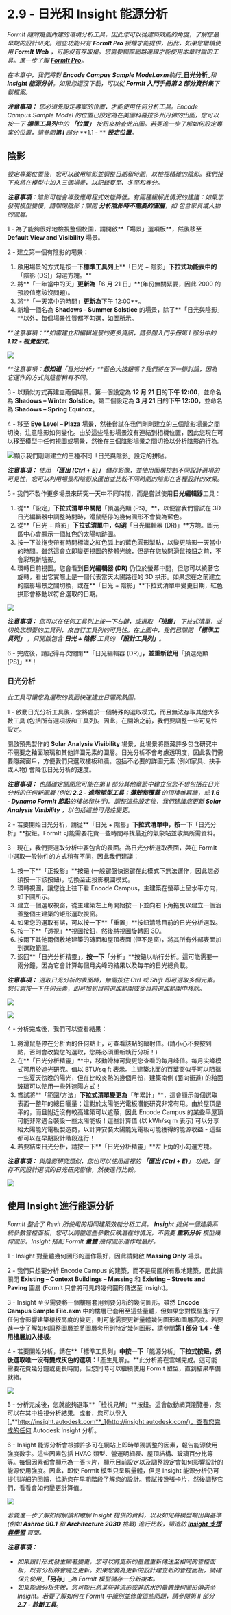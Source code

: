 # 2.9 - 日光和 Insight 能源分析

_FormIt 隨附幾個內建的環境分析工具，因此您可以從建築效能的角度，了解您最早期的設計研究。這些功能只有_ _**FormIt Pro**_ _授權才能提供，因此，如果您繼續使用_ _**FormIt**_ _**Web**_ _，可能沒有存取權。您需要網際網路連線才能使用本章討論的工具。進一步了解_ [_**FormIt Pro**_](https://formit.autodesk.com/#pro-callout)_。_

_在本章中，我們將對_ _**Encode Campus Sample Model.axm**執行__**日光分析**__和 __**Insight 能源分析**__。如果您還沒下載，可以從_ _**FormIt 入門手冊第 2 部分資料集**下載檔案。_

_**注意事項：**_ _您必須先設定專案的位置，才能使用任何分析工具。Encode Campus Sample Model 的位置已設定為在美國科羅拉多州丹佛的出圖，您可以按一下_ _**標準工具列**中的_ _**「位置」**_ _按鈕來檢查此出圖。若要進一步了解如何設定專案的位置，請參閱**第 I** 部分_ **1.1 - ** _**設定位置**。_

## **陰影**

_設定專案位置後，您可以啟用陰影並調整日期和時間，以檢視精確的陰影。我們接下來將在模型中加入三個場景，以記錄夏至、冬至和春分。_

_**注意事項**：陰影可能會導致應用程式效能降低。有兩種緩解此情況的建議：如果您發現模型變慢，請關閉陰影；關閉_ _**分析陰影時不需要的圖層**，如_ _包含家具或人物的圖層。_

1 - 為了能夠很好地檢視整個校園，請開啟**「場景」選項板**，然後移至 **Default View and Visibility** 場景。

2 - 建立第一個有陰影的場景：

1. 啟用場景的方式是按一下**標準工具列**上**「日光 + 陰影」**下拉式功能表中的**「陰影 \(DS\)」勾選方塊。**
2. 將**「一年當中的天」**更新為**「6 月 21 日」**\(年份無關緊要，因此 2000 的預設值應該沒問題\)。
3. 將**「一天當中的時間」**更新為**下午 12:00**。
4. 新增一個名為 **Shadows – Summer Solstice** 的場景，除了**「日光與陰影」**以外，每個場景性質都不勾選，如圖所示。

_**注意事項：**如需建立和編輯場景的更多資訊，請參閱入門手冊第 I 部分中的 **1.12 - 視覺型式**。_

![](../../.gitbook/assets/0%20%288%29.png)

_**注意事項：**想知道**「日光分析」**藍色大按鈕嗎？我們將在下一節討論，因為它運作的方式與陰影稍有不同。_

3 - 以類似方式再建立兩個場景。第一個設定為 **12 月 21 日**的**下午 12:00**，並命名為 **Shadows – Winter Solstice**。第二個設定為 **3 月 21 日**的**下午 12:00**，並命名為 **Shadows – Spring Equinox**。

4 - 移至 **Eye Level – Plaza** 場景，然後嘗試在我們剛剛建立的三個陰影場景之間切換，注意陰影如何變化。由於這些陰影場景沒有連結到相機位置，因此您現在可以移至模型中任何視圖或場景，然後在三個陰影場景之間切換以分析陰影的行為。

![顯示我們剛剛建立的三種不同「日光與陰影」設定的拼貼。](../../.gitbook/assets/1%20%2822%29.png)

_**注意事項：**_ _使用_ _**「匯出 \(Ctrl + E\)」**_ _儲存影像，並使用圖層控制不同設計選項的可見性，您可以利用場景和陰影來匯出並比較不同時間的陰影在各種設計的效果。_

5 - 我們不製作更多場景來研究一天中不同時間，而是嘗試使用**日光編輯器**工具：

1. 從**「設定」**下拉式清單中關閉**「預選亮顯 \(PS\)」**，以便當我們嘗試在 3D 日光編輯器中調整時間時，滑鼠懸停的幾何圖形不會變為藍色。
2. 從**「日光 + 陰影」**下拉式清單中，勾選**「日光編輯器 \(DR\)」**方塊。圖元區中心會顯示一個紅色的太陽軌跡圖。
3. 按一下並拖曳帶有時間標識之紅色弧上的藍色圓形掣點，以變更陰影一天當中的時間。雖然這會立即變更視圖的整體光線，但是在您放開滑鼠按鈕之前，不會彩現新陰影。
4. 環轉目前視圖。您會看到**日光編輯器 \(DR\)** 仍位於螢幕中間，但您可以繞著它旋轉，看出它實際上是一個代表當天太陽路徑的 3D 拱形。如果您在之前建立的陰影場景之間切換，或在**「日光 + 陰影」**下拉式清單中變更日期，紅色拱形會移動以符合選取的日期。

![](../../.gitbook/assets/2%20%2819%29.png)

_**注意事項：**_ _您可以在任何工具列上按一下右鍵，或選取_ _**「視窗」**_ _下拉式清單，並切換您想要的工具列，來自訂工具列的可見性。在上圖中，我們已關閉_ _**「標準工具列」**_ _，只開啟包含_ _**日光 + 陰影**_ _工具的_ _**「設計工具列」**。_

6 - 完成後，請記得再次關閉**「日光編輯器 \(DR\)」**，並重新啟用**「預選亮顯 \(PS\)」**！

### **日光分析**

_此工具可讓您為選取的表面快速建立日曬的熱圖。_

1 - 啟動日光分析工具後，您將處於一個特殊的選取模式，而且無法存取其他大多數工具 \(包括所有選項板和工具列\)。因此，在開始之前，我們要調整一些可見性設定。

開啟預先製作的 **Solar Analysis Visibility** 場景，此場景將隱藏許多包含研究中不需要之釉面玻璃和其他詳圖元素的圖層。日光分析不會考慮透明度，因此我們需要隱藏窗戶，方便我們只選取樓板和牆。包括不必要的詳圖元素 \(例如家具、扶手或人物\) 會降低日光分析的速度。

_**注意事項：**_ _也請確定關閉您可能在第 II 部分其他章節中建立但您不想包括在日光分析的任何新圖層 \(例如_ _**2.2 - 進階塑型工具：薄殼和覆蓋**_ _的頂樓帷幕牆，或_ _**1.6 - Dynamo FormIt 節點**的樓梯和扶手\)。調整這些設定後，我們建議您更新_ _**Solar Analysis Visibility**_ _，以包括這些可見性變更。_

2 - 若要開始日光分析，請從**「日光 + 陰影」**下拉式清單中，按一下**「日光分析」**按鈕。FormIt 可能需要花費一些時間尋找最近的氣象站並收集所需資料。

3 - 現在，我們要選取分析中要包含的表面。為日光分析選取表面，與在 FormIt 中選取一般物件的方式稍有不同，因此我們建議：

1. 按一下**「正投影」**按鈕 \(一般鍵盤快速鍵在此模式下無法運作，因此您必須按一下該按鈕\)，切換至正投影視圖模式。
2. 環轉視圖，讓您從上往下看 Encode Campus，主建築在螢幕上呈水平方向，如下圖所示。
3. 建立一個選取視窗，從主建築左上角開始按一下並向右下角拖曳以建立一個涵蓋整個主建築的矩形選取視窗。
4. 如果您的選取有誤，可以按一下**「重置」**按鈕清除目前的日光分析選取。
5. 按一下**「透視」**視圖按鈕，然後將視圖旋轉回 3D。
6. 按兩下其他兩個敷地建築的磚面和屋頂表面 \(但不是窗\)，將其所有外部表面加到選取範圍。
7. 返回**「日光分析精靈」**，按一下**「分析」**按鈕以執行分析。這可能需要一兩分鐘，因為它會計算每個月尖峰的結果以及每年的日光總負載。

_**注意事項：**_ _選取日光分析的表面時，無需按住 Ctrl 或 Shift 即可選取多個元素。您只需按一下任何元素，即可加到目前選取範圍或從目前選取範圍中移除。_

![](../../.gitbook/assets/3%20%2813%29.png)

![](../../.gitbook/assets/4%20%285%29.png)

4 - 分析完成後，我們可以查看結果：

1. 將滑鼠懸停在分析面的任何點上，可查看該點的輻射值。\(請小心不要按到點，否則會改變您的選取，您將必須重新執行分析！\)
2. 在**「日光分析精靈」**中，移動滑棒可變更您查看的每月峰值。每月尖峰模式可用於遮光研究。值以 BTU/sq ft 表示。主建築北面的百葉窗似乎可以阻擋一些夏天傍晚的陽光，但在比較炎熱的幾個月份，建築南側 \(面向街道) 的釉面玻璃可以使用一些外遮陽方式！
3. 嘗試將**「範圍/方法」**下拉式清單變更為**「年累計」**，這會顯示每個選取表面一整年的總日曬量；這對於太陽能光電板潛能研究非常有用。由於屋頂是平的，而且附近沒有較高建築可以遮蔽，因此 Encode Campus 的某些平屋頂可能非常適合裝設一些太陽能板！這些計算值 \(以 kWh/sq m 表示\) 可以分享給太陽能光電板製造商，以計算安裝太陽能光電板可能獲得的能源收益 - 這些都可以在早期設計階段進行！
4. 若要結束日光分析，請按一下**「日光分析精靈」**左上角的小勾選方塊。

_**注意事項：**_ _與陰影研究類似，您也可以使用這裡的_ _**「匯出 \(Ctrl + E\)**」_ _功能，儲存不同設計選項的日光研究影像，然後進行比較。_

![](../../.gitbook/assets/5%20%285%29.png)

## **使用 Insight 進行能源分析**

_FormIt 整合了 Revit 所使用的相同建築效能分析工具。_ _**Insight**_ _提供一個建築系統參數管控面板，您可以調整這些參數反映潛在的情況，不需要_ _**重新分析**_ _模型幾何圖形。Insight 搭配 FormIt_ _**量體**_ _幾何圖形運作地最好。_

1 - Insight 對量體幾何圖形的運作最好，因此請開啟 **Massing Only** 場景。

2 - 我們只想要分析 Encode Campus 的建築，而不是周圍所有敷地建築，因此請關閉 **Existing – Context Buildings – Massing** 和 **Existing – Streets and Paving** 圖層 \(FormIt 只會將可見的幾何圖形傳送至 Insight\)。

3 - Insight 至少需要將一個樓層套用到要分析的幾何圖形。雖然 **Encode Campus Sample File.axm** 中的樓層已套用至這些量體，但如果您對模型進行了任何會影響建築樓板高度的變更，則可能需要更新量體幾何圖形和圖層高度。若要進一步了解如何調整圖層並將圖層套用到特定幾何圖形，請參閱**第 I 部分** **1.4 - 使用樓層加入樓板**。

4 - 若要開始分析，請在**「標準工具列」**中按一下**「能源分析」**下拉式按鈕，然後選取唯一沒有變成灰色的選項：**「產生見解」。**此分析將在雲端完成。這可能需要花費幾分鐘或更長時間，但您同時可以繼續使用 FormIt 塑型，直到結果準備就緒。

![](../../.gitbook/assets/6%20%287%29.png)

5 - 分析完成後，您就能夠選取**「檢視見解」**按鈕。這會啟動網頁瀏覽器，您可以在其中檢視分析結果。或者，您可以登入 [_**http://insight.autodesk.com**_](http://insight.autodesk.com/)，查看您完成的任何 Autodesk Insight 分析。

6 - Insight 能源分析會根據許多可在網站上即時單獨調整的因素，報告能源使用強度數字。這些因素包括 HVAC 類型、營運明細表、屋頂結構、玻璃百分比等等。每個因素都會顯示為一張卡片，顯示目前設定以及調整設定會如何影響設計的能源使用強度。因此，即使 FormIt 模型只呈現量體，但是 Insight 能源分析仍可提供詳細的回饋，協助您在早期階段了解您的設計。嘗試按幾張卡片，然後調整它們，看看會如何變更計算值。

![](../../.gitbook/assets/7%20%283%29.png)

_若要進一步了解如何解讀和瞭解 Insight 提供的資料，以及如何將模型輸出與基準 \(例如_ _**Ashrae 90.1**_ _和_ _**Architecture 2030**_ _挑戰\) 進行比較，請造訪_ [_**Insight 支援與學習**_](https://blogs.autodesk.com/insight/) _頁面。_

_**注意事項：**_

* _如果設計形式發生顯著變更，您可以將更新的量體重新傳送至相同的管控面板，既有分析將會隨之更新。如果您要為更新的設計建立新的管控面板，請確保先使用__**「另存」**__為 FormIt 模型儲存一份新複本。_
* _如果能源分析失敗，您可能已將某些非流形或非防水的量體幾何圖形傳送至 Insight。若要了解如何在 FormIt 中識別並修復這些問題，請參閱第 II 部分_ _**2.7 - 診斷工具**_。

